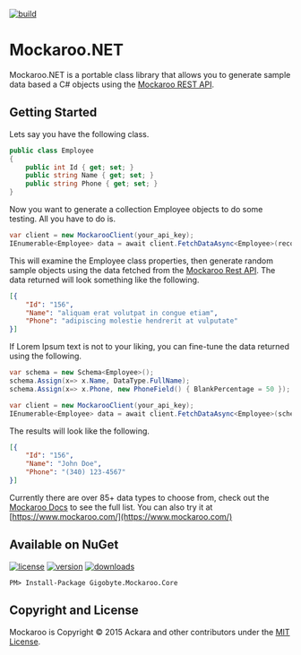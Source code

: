 [![build](https://gigobyte.visualstudio.com/DefaultCollection/_apis/public/build/definitions/a19f3f95-a50f-4fed-81c2-6355526e64a7/6/badge)](https://gigobyte.visualstudio.com/DefaultCollection/_apis/public/build/definitions/a19f3f95-a50f-4fed-81c2-6355526e64a7/6/badge)
# Mockaroo.NET
Mockaroo.NET is a portable class library that allows you to generate sample data based a C# objects using the [Mockaroo REST API](https://mockaroo.com/api/docs).

## Getting Started
Lets say you have the following class.

```csharp
public class Employee
{
	public int Id { get; set; }
	public string Name { get; set; }
	public string Phone { get; set; } 
} 
```

Now you want to generate a collection Employee objects to do some testing. All you have to do is.

```csharp
var client = new MockarooClient(your_api_key);
IEnumerable<Employee> data = await client.FetchDataAsync<Employee>(records: 100);
```

This will examine the Employee class properties, then generate random sample objects using the data fetched from the [Mockaroo Rest API](https://www.mockaroo.com/api/docs). The data returned will look something like the following.

```json
[{
	"Id": "156",
	"Name": "aliquam erat volutpat in congue etiam",
	"Phone": "adipiscing molestie hendrerit at vulputate"
}]
```

If Lorem Ipsum text is not to your liking, you can fine-tune the data returned using the following.

```csharp
var schema = new Schema<Employee>();
schema.Assign(x=> x.Name, DataType.FullName);
schema.Assign(x=> x.Phone, new PhoneField() { BlankPercentage = 50 });

var client = new MockarooClient(your_api_key);
IEnumerable<Employee> data = await client.FetchDataAsync<Employee>(schema, records: 1000);
```

The results will look like the following.

```json
[{
	"Id": "156",
	"Name": "John Doe",
	"Phone": "(340) 123-4567"
}]
```

Currently there are over 85+ data types to choose from, check out the [Mockaroo Docs](https://www.mockaroo.com/api/docs) to see the full list. You can also try it at [https://www.mockaroo.com/](https://www.mockaroo.com/) 

## Available on NuGet
[![license](https://img.shields.io/badge/license-MIT%20License-blue.svg)](https://github.com/Ackara/Mockaroo.NET/blob/master/LICENSE)
[![version](https://img.shields.io/nuget/v/Gigobyte.Mockaroo.Core.svg?style=flat-square)](https://www.nuget.org/packages?q=Gigobyte.Mockaroo.Core)
[![downloads](https://img.shields.io/nuget/dt/Gigobyte.Mockaroo.Core.svg)](https://img.shields.io/nuget/dt/Gigobyte.Mockaroo.Core.svg)

```
PM> Install-Package Gigobyte.Mockaroo.Core
```

## Copyright and License
Mockaroo is Copyright © 2015 Ackara and other contributors under the [MIT License](https://opensource.org/licenses/MIT).